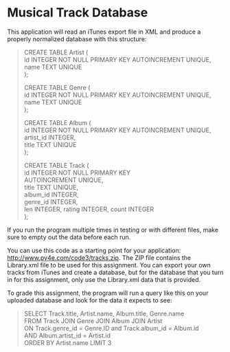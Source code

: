# Musical Track Database
This application will read an iTunes export file in XML and produce a properly normalized database with this structure:

>CREATE TABLE Artist \(            
>    id  INTEGER NOT NULL PRIMARY KEY AUTOINCREMENT UNIQUE,          
>    name    TEXT UNIQUE           
>\);   
>
>CREATE TABLE Genre \(        
>    id  INTEGER NOT NULL PRIMARY KEY AUTOINCREMENT UNIQUE,       
>    name    TEXT UNIQUE       
>\);      
>
>CREATE TABLE Album \(         
>    id  INTEGER NOT NULL PRIMARY KEY AUTOINCREMENT UNIQUE,       
>    artist_id  INTEGER,         
>    title   TEXT UNIQUE       
>\);     
>
>CREATE TABLE Track \(     
>    id  INTEGER NOT NULL PRIMARY KEY        
>        AUTOINCREMENT UNIQUE,       
>    title TEXT  UNIQUE,       
>    album_id  INTEGER,        
>    genre_id  INTEGER,      
>    len INTEGER, rating INTEGER, count INTEGER      
>\);   

If you run the program multiple times in testing or with different files, make sure to empty out the data before each run.

You can use this code as a starting point for your application: http://www.py4e.com/code3/tracks.zip. The ZIP file contains the Library.xml file to be used for this assignment. You can export your own tracks from iTunes and create a database, but for the database that you turn in for this assignment, only use the Library.xml data that is provided.

To grade this assignment, the program will run a query like this on your uploaded database and look for the data it expects to see:

>SELECT Track.title, Artist.name, Album.title, Genre.name    
>    FROM Track JOIN Genre JOIN Album JOIN Artist     
>    ON Track.genre_id = Genre.ID and Track.album_id = Album.id    
>        AND Album.artist_id = Artist.id     
>    ORDER BY Artist.name LIMIT 3      